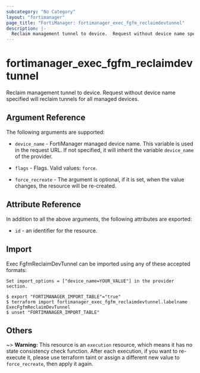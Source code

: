 ```yaml
---
subcategory: "No Category"
layout: "fortimanager"
page_title: "FortiManager: fortimanager_exec_fgfm_reclaimdevtunnel"
description: |-
  Reclaim management tunnel to device.  Request without device name specified will reclaim tunnels for all managed devices.
---
```


# fortimanager_exec_fgfm_reclaimdevtunnel
Reclaim management tunnel to device.  Request without device name specified will reclaim tunnels for all managed devices.

## Argument Reference


The following arguments are supported:

* `device_name` - FortiManager managed device name. This variable is used in the request URL. If not specified, it will inherit the variable `device_name` of the provider.

* `flags` - Flags. Valid values: `force`.

* `force_recreate` - The argument is optional, if it is set, when the value changes, the resource will be re-created.


## Attribute Reference

In addition to all the above arguments, the following attributes are exported:
* `id` - an identifier for the resource.

## Import

Exec FgfmReclaimDevTunnel can be imported using any of these accepted formats:
```
Set import_options = ["device_name=YOUR_VALUE"] in the provider section.

$ export "FORTIMANAGER_IMPORT_TABLE"="true"
$ terraform import fortimanager_exec_fgfm_reclaimdevtunnel.labelname ExecFgfmReclaimDevTunnel
$ unset "FORTIMANAGER_IMPORT_TABLE"
```

## Others

~> **Warning:** This resource is an `execution` resource, which means it has no state consistency check function. After each execution, if you want to re-execute it, please use terraform taint or assign a different new value to `force_recreate`, then apply it again.
